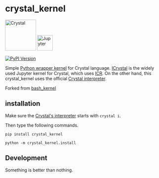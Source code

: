 # crystal_kernel

<img alt="Crystal" src="https://crystal-lang.org/assets/media/crystal_logo.svg" height="100"></img>
<img alt="Jupyter" src="https://docs.jupyter.org/en/latest/_static/jupyter.svg" height="50"></img>

[![PyPI Version](https://img.shields.io/pypi/v/crystal-kernel.svg)](https://pypi.org/project/crystal-kernel/)

Simple [Python wrapper kernel](https://jupyter-client.readthedocs.io/en/stable/wrapperkernels.html) for Crystal language.
[ICrystal](https://github.com/RomainFranceschini/icrystal) is the widely used Jupyter kernel for Crystal, 
which uses [ICR](https://github.com/crystal-community/icr). 
On the other hand, this crystal_kernel uses the official [Crystal interpreter](https://crystal-lang.org/2021/12/29/crystal-i.html).

Forked from [bash_kernel](https://github.com/takluyver/bash_kernel)

## installation

Make sure the [Crystal's interpreter](https://crystal-lang.org/2021/12/29/crystal-i.html) starts with `crystal i`. 

Then type the following commands.

```
pip install crystal_kernel

python -m crystal_kernel.install
```

## Development

Something is better than nothing.

